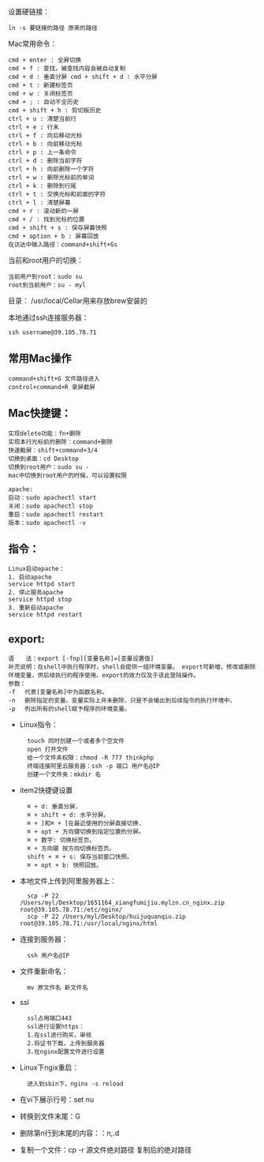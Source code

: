 设置硬链接：

	ln -s 要链接的路径 原来的路径

Mac常用命令：

	cmd + enter : 全屏切换
	cmd + f : 查找，被查找内容会被自动复制
	cmd + d : 垂直分屏 cmd + shift + d : 水平分屏
	cmd + t : 新建标签页
	cmd + w : 关闭标签页
	cmd + ; : 自动不全历史
	cmd + shift + h : 剪切板历史
	ctrl + u : 清楚当前行
	ctrl + e : 行末
	ctrl + f : 向后移动光标
	ctrl + b : 向前移动光标
	ctrl + p : 上一条命令
	ctrl + d : 删除当前字符
	ctrl + h : 向前删除一个字符
	ctrl + w : 删除光标前的单词
	ctrl + k : 删除到行尾
	ctrl + t : 交换光标和前面的字符
	ctrl + l : 清楚屏幕
	cmd + r : 滚动新的一屏
	cmd + / : 找到光标的位置
	cmd + shift + s : 保存屏幕快照
	cmd + option + b : 屏幕回放
	在访达中输入路径：command+shift+Gs

当前和root用户的切换：

    当前用户到root：sudo su
    root到当前用户：su - myl
目录： /usr/local/Cellar用来存放brew安装的

本地通过ssh连接服务器：
    
    ssh username@39.105.78.71


## 常用Mac操作
    command+shift+G 文件路径进入
    control+command+R 录屏截屏


## Mac快捷键：

    实现delete功能：fn+删除
    实现本行光标前的删除：command+删除
    快速截屏：shift+command+3/4
    切换到桌面：cd Desktop
    切换到root用户：sudo su -
	mac中切换到root用户的时候，可以设置权限
	
    apache:
    启动：sudo apachectl start
    关闭：sudo apachectl stop
    重启：sudo apachectl restart
    版本：sudo apachectl -v


## 指令：
    Linux启动apache：
    1. 启动apache
    service httpd start 
    2. 停止服务apache
    service httpd stop 
    3. 重新启动apache
    service httpd restart

## export:

    语　　法：export [-fnp][变量名称]=[变量设置值]
    补充说明：在shell中执行程序时，shell会提供一组环境变量。 export可新增，修改或删除环境变量，供后续执行的程序使用。export的效力仅及于该此登陆操作。
    参数：
    -f 　代表[变量名称]中为函数名称。 
    -n 　删除指定的变量。变量实际上并未删除，只是不会输出到后续指令的执行环境中。 
    -p 　列出所有的shell赋予程序的环境变量。

- Linux指令：

        touch 同时创建一个或者多个空文件
        open 打开文件
        给一个文件夹权限：chmod -R 777 thinkphp
        终端连接阿里云服务器：ssh -p 端口 用户名@IP
        创建一个文件夹：mkdir 名

- item2快捷键设置

        ⌘ + d: 垂直分屏，
        ⌘ + shift + d: 水平分屏。
        ⌘ + ]和⌘ + [在最近使用的分屏直接切换.
        ⌘ + opt + 方向键切换到指定位置的分屏。
        ⌘ + 数字: 切换标签页。 
        ⌘ + 方向键 按方向切换标签页。
        shift + ⌘ + s: 保存当前窗口快照。
        ⌘ + opt + b: 快照回放。

- 本地文件上传到阿里服务器上：

        scp -P 22 /Users/myl/Desktop/1651164_xiangfumijiu.mylzn.cn_nginx.zip root@39.105.78.71:/etc/nginx/
        scp -P 22 /Users/myl/Desktop/huijuquanqiu.zip root@39.105.78.71:/usr/local/nginx/html

- 连接到服务器：
	
	    ssh 用户名@IP
- 文件重新命名：

	    mv 原文件名 新文件名

- ssl

        ssl占用端口443
        ssl进行设置https：
        1.在ssl进行购买，审核
        2.将证书下载，上传到服务器
        3.在nginx配置文件进行设置

- Linux下ngix重启：

        进入到sbin下，nginx -s reload

- 在vi下展示行号：set nu
- 转换到文件末尾：G
- 删除第n行到末尾的内容：：n,.d
- 复制一个文件：cp -r 源文件绝对路径 复制后的绝对路径











































